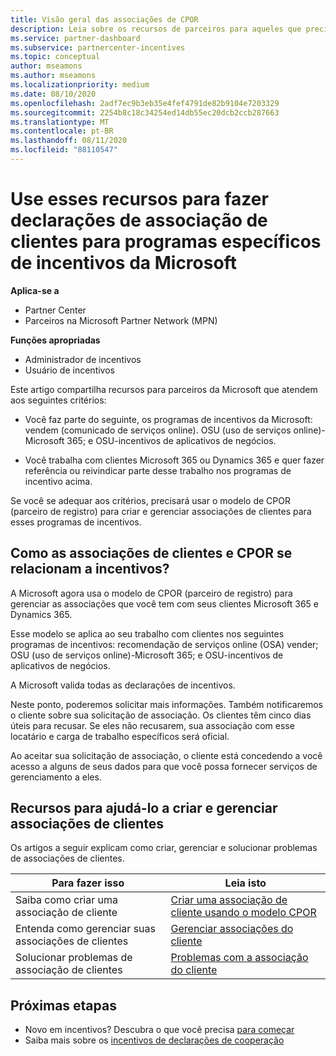 ```yaml
---
title: Visão geral das associações de CPOR
description: Leia sobre os recursos de parceiros para aqueles que precisam associar clientes a programas de incentivos específicos por meio do modelo de CPOR (parceiro de registro) reivindicação.
ms.service: partner-dashboard
ms.subservice: partnercenter-incentives
ms.topic: conceptual
author: mseamons
ms.author: mseamons
ms.localizationpriority: medium
ms.date: 08/10/2020
ms.openlocfilehash: 2adf7ec9b3eb35e4fef4791de82b9104e7203329
ms.sourcegitcommit: 2254b8c18c34254ed14db55ec20dcb2ccb287663
ms.translationtype: MT
ms.contentlocale: pt-BR
ms.lasthandoff: 08/11/2020
ms.locfileid: "88110547"
---
```

# <a name="use-these-resources-to-make-customer-association-claims-for-specific-microsoft-incentives-programs"></a>Use esses recursos para fazer declarações de associação de clientes para programas específicos de incentivos da Microsoft

**Aplica-se a**

- Partner Center
- Parceiros na Microsoft Partner Network (MPN)

**Funções apropriadas**

- Administrador de incentivos
- Usuário de incentivos

Este artigo compartilha recursos para parceiros da Microsoft que atendem aos seguintes critérios:

- Você faz parte do seguinte, os programas de incentivos da Microsoft: vendem (comunicado de serviços online). OSU (uso de serviços online)-Microsoft 365; e OSU-incentivos de aplicativos de negócios.

- Você trabalha com clientes Microsoft 365 ou Dynamics 365 e quer fazer referência ou reivindicar parte desse trabalho nos programas de incentivo acima.

Se você se adequar aos critérios, precisará usar o modelo de CPOR (parceiro de registro) para criar e gerenciar associações de clientes para esses programas de incentivos.
 
## <a name="how-do-customer-associations-and-cpor-relate-to-incentives"></a>Como as associações de clientes e CPOR se relacionam a incentivos?

A Microsoft agora usa o modelo de CPOR (parceiro de registro) para gerenciar as associações que você tem com seus clientes Microsoft 365 e Dynamics 365.

Esse modelo se aplica ao seu trabalho com clientes nos seguintes programas de incentivos: recomendação de serviços online (OSA) vender; OSU (uso de serviços online)-Microsoft 365; e OSU-incentivos de aplicativos de negócios.

A Microsoft valida todas as declarações de incentivos.

Neste ponto, poderemos solicitar mais informações. Também notificaremos o cliente sobre sua solicitação de associação. Os clientes têm cinco dias úteis para recusar. Se eles não recusarem, sua associação com esse locatário e carga de trabalho específicos será oficial.

Ao aceitar sua solicitação de associação, o cliente está concedendo a você acesso a alguns de seus dados para que você possa fornecer serviços de gerenciamento a eles. 

## <a name="resources-to-help-you-create-and-manage-customer-associations"></a>Recursos para ajudá-lo a criar e gerenciar associações de clientes

Os artigos a seguir explicam como criar, gerenciar e solucionar problemas de associações de clientes.

|  **Para fazer isso**  |  **Leia isto**  |
|--------------|-----------|
| Saiba como criar uma associação de cliente  | [Criar uma associação de cliente usando o modelo CPOR](submit-osa-claim.md)  |
|Entenda como gerenciar suas associações de clientes  | [Gerenciar associações do cliente](incentives-manage-customer-associations.md)  |
|Solucionar problemas de associação de clientes  | [Problemas com a associação do cliente](incentives-customer-association-issues.md)  |

## <a name="next-steps"></a>Próximas etapas

- Novo em incentivos? Descubra o que você precisa [para começar](incentives-get-started-intro.md)
- Saiba mais sobre os [incentivos de declarações de cooperação](claims-overview.md)
